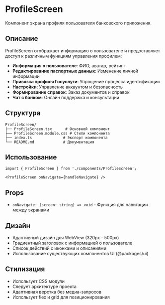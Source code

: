 # ProfileScreen

Компонент экрана профиля пользователя банковского приложения.

## Описание

ProfileScreen отображает информацию о пользователе и предоставляет доступ к различным функциям управления профилем:

- **Информация о пользователе**: ФИО, аватар, рейтинг
- **Редактирование паспортных данных**: Изменение личной информации
- **Привязка профиля Госуслуги**: Упрощение процесса идентификации
- **Настройки**: Управление аккаунтом и безопасность
- **Формирование справок**: Заказ документов и справок
- **Чат с банком**: Онлайн поддержка и консультации

## Структура

```
ProfileScreen/
├── ProfileScreen.tsx      # Основной компонент
├── ProfileScreen.module.css # Стили компонента
├── index.ts              # Экспорт компонента
└── README.md             # Документация
```

## Использование

```tsx
import { ProfileScreen } from './components/ProfileScreen';

<ProfileScreen onNavigate={handleNavigate} />
```

## Props

- `onNavigate: (screen: string) => void` - Функция для навигации между экранами

## Дизайн

- Адаптивный дизайн для WebView (320px - 500px)
- Градиентный заголовок с информацией о пользователе
- Список действий с иконками и описаниями
- Использование существующих компонентов UI (@packages/ui)

## Стилизация

- Использует CSS модули
- Следует архитектуре проекта
- Адаптивная верстка без медиа-запросов
- Использует flex и grid для позиционирования
